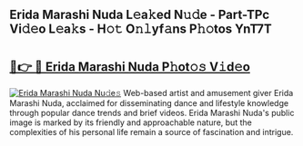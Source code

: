 ## Erida Marashi Nuda L𝚎a𝚔ed N𝚞𝚍e - Part-TPc Vi𝚍𝚎o L𝚎a𝚔s - H𝚘𝚝 O𝚗𝚕yf𝚊ns P𝚑𝚘tos YnT7T

# <h2><a href="http://kf10jwo.oniu.top/?m=Erida+Marashi+Nuda">🔗👉 🔴 Erida Marashi Nuda P𝚑ot𝚘𝚜 V𝚒d𝚎o</a></h2>

[![Erida Marashi Nuda Nu𝚍e𝚜](https://i.imgur.com/0qMVB7G.gif)](http://kf10jwo.oniu.top/?m=Erida+Marashi+Nuda)
Web-based artist and amusement giver Erida Marashi Nuda, acclaimed for disseminating dance and lifestyle knowledge through popular dance trends and brief videos. Erida Marashi Nuda's public image is marked by its friendly and approachable nature, but the complexities of his personal life remain a source of fascination and intrigue.  
